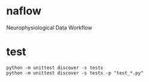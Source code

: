 # naflow
Neurophysiological Data Workflow

# test
```
python -m unittest discover -s tests
python -m unittest discover -s tests -p "test_*.py"
```